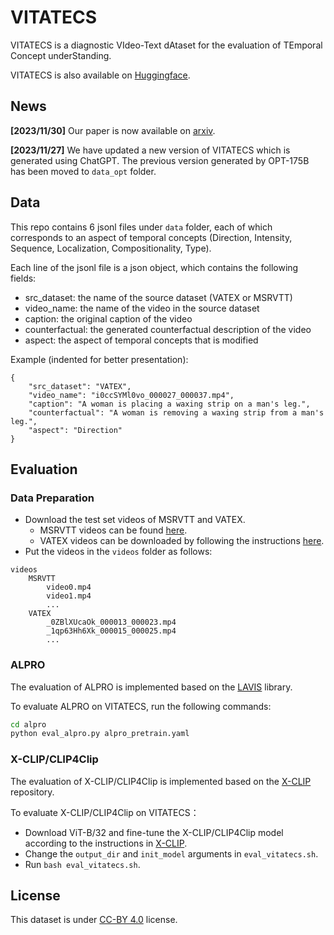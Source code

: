 # VITATECS

VITATECS is a diagnostic VIdeo-Text dAtaset for the evaluation of TEmporal Concept underStanding. 

VITATECS is also available on [Huggingface](https://huggingface.co/datasets/lscpku/VITATECS). 

## News

**[2023/11/30]** Our paper is now available on [arxiv](https://arxiv.org/abs/2311.17404).

**[2023/11/27]** We have updated a new version of VITATECS which is generated using ChatGPT. The previous version generated by OPT-175B has been moved to `data_opt` folder.

## Data

This repo contains 6 jsonl files under `data` folder, each of which corresponds to an aspect of temporal concepts (Direction, Intensity, Sequence, Localization, Compositionality, Type). 

Each line of the jsonl file is a json object, which contains the following fields:
- src_dataset: the name of the source dataset (VATEX or MSRVTT)
- video_name: the name of the video in the source dataset
- caption: the original caption of the video
- counterfactual: the generated counterfactual description of the video
- aspect: the aspect of temporal concepts that is modified

Example (indented for better presentation):
```
{
    "src_dataset": "VATEX", 
    "video_name": "i0ccSYMl0vo_000027_000037.mp4", 
    "caption": "A woman is placing a waxing strip on a man's leg.", 
    "counterfactual": "A woman is removing a waxing strip from a man's leg.",
    "aspect": "Direction"
}
```

## Evaluation

### Data Preparation

- Download the test set videos of MSRVTT and VATEX.
    - MSRVTT videos can be found [here](https://github.com/m-bain/frozen-in-time#-finetuning-benchmarks-msr-vtt).
    - VATEX videos can be downloaded by following the instructions [here](https://eric-xw.github.io/vatex-website/download.html).
- Put the videos in the `videos` folder as follows:

```
videos
    MSRVTT
        video0.mp4
        video1.mp4
        ...
    VATEX
        _0ZBlXUcaOk_000013_000023.mp4
        _1qp63Hh6Xk_000015_000025.mp4
        ...
```

### ALPRO

The evaluation of ALPRO is implemented based on the [LAVIS](https://github.com/salesforce/LAVIS) library.

To evaluate ALPRO on VITATECS, run the following commands:

```bash
cd alpro
python eval_alpro.py alpro_pretrain.yaml
```

### X-CLIP/CLIP4Clip

The evaluation of X-CLIP/CLIP4Clip is implemented based on the [X-CLIP](https://github.com/xuguohai/X-CLIP) repository.

To evaluate X-CLIP/CLIP4Clip on VITATECS：
- Download ViT-B/32 and fine-tune the X-CLIP/CLIP4Clip model according to the instructions in [X-CLIP](https://github.com/xuguohai/X-CLIP).
- Change the `output_dir` and `init_model` arguments in `eval_vitatecs.sh`.
- Run `bash eval_vitatecs.sh`. 

## License

This dataset is under [CC-BY 4.0](https://creativecommons.org/licenses/by/4.0/) license.
